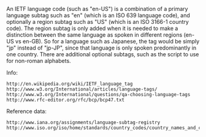 An IETF language code (such as "en-US") is a combination of a primary language subtag such as "en" (which is an ISO 639 language code), and optionally a region subtag such as "US" (which is an ISO 3166-1 country code). The region subtag is only added when it is needed to make a distinction between the same language as spoken in different regions (en-US vs en-GB). So for a language such as Japanese, the tag would be simply "jp" instead of "jp-JP", since that language is only spoken predominantly in one country. There are additional optional subtags, such as the script to use for non-roman alphabets.

Info:

    http://en.wikipedia.org/wiki/IETF_language_tag
    http://www.w3.org/International/articles/language-tags/
    http://www.w3.org/International/questions/qa-choosing-language-tags
    http://www.rfc-editor.org/rfc/bcp/bcp47.txt

Reference data:

    http://www.iana.org/assignments/language-subtag-registry
    http://www.iso.org/iso/home/standards/country_codes/country_names_and_code_elements_txt.htm
